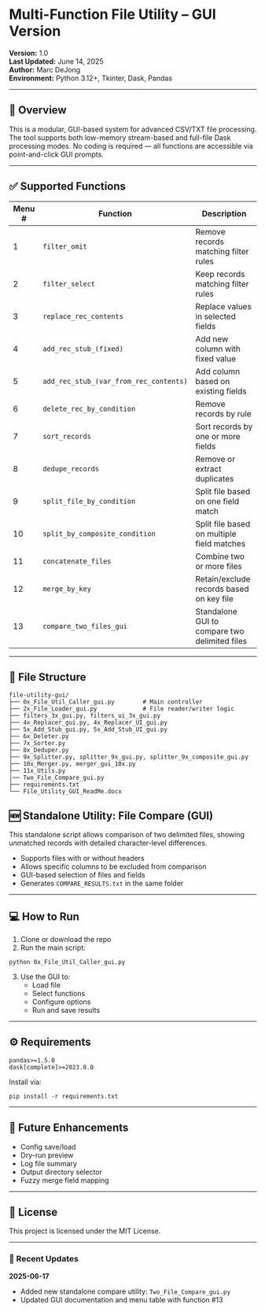 
# Multi-Function File Utility – GUI Version

**Version:** 1.0  
**Last Updated:** June 14, 2025  
**Author:** Marc DeJong  
**Environment:** Python 3.12+, Tkinter, Dask, Pandas

---

## 📌 Overview

This is a modular, GUI-based system for advanced CSV/TXT file processing. The tool supports both low-memory stream-based and full-file Dask processing modes. No coding is required — all functions are accessible via point-and-click GUI prompts.

---

## ✅ Supported Functions

| Menu # | Function                              | Description |
|--------|----------------------------------------|-------------|
| 1      | `filter_omit`                          | Remove records matching filter rules |
| 2      | `filter_select`                        | Keep records matching filter rules |
| 3      | `replace_rec_contents`                 | Replace values in selected fields |
| 4      | `add_rec_stub_(fixed)`                 | Add new column with fixed value |
| 5      | `add_rec_stub_(var_from_rec_contents)` | Add column based on existing fields |
| 6      | `delete_rec_by_condition`              | Remove records by rule |
| 7      | `sort_records`                         | Sort records by one or more fields |
| 8      | `dedupe_records`                       | Remove or extract duplicates |
| 9      | `split_file_by_condition`              | Split file based on one field match |
| 10     | `split_by_composite_condition`         | Split file based on multiple field matches |
| 11     | `concatenate_files`                    | Combine two or more files |
| 12     | `merge_by_key`                         | Retain/exclude records based on key file |
| 13     | `compare_two_files_gui`                | Standalone GUI to compare two delimited files |


---

## 📂 File Structure

```
file-utility-gui/
├── 0x_File_Util_Caller_gui.py        # Main controller
├── 2x_File_Loader_gui.py             # File reader/writer logic
├── filters_3x_gui.py, filters_ui_3x_gui.py
├── 4x_Replacer_gui.py, 4x_Replacer_UI_gui.py
├── 5x_Add_Stub_gui.py, 5x_Add_Stub_UI_gui.py
├── 6x_Deleter.py
├── 7x_Sorter.py
├── 8x_Deduper.py
├── 9x_Splitter.py, splitter_9x_gui.py, splitter_9x_composite_gui.py
├── 10x_Merger.py, merger_gui_10x.py
├── 11x_Utils.py
|── Two_File_Compare_gui.py
├── requirements.txt
└── File_Utility_GUI_ReadMe.docx
```

## 🆕 Standalone Utility: File Compare (GUI)

This standalone script allows comparison of two delimited files, showing unmatched records with detailed character-level differences.

- Supports files with or without headers
- Allows specific columns to be excluded from comparison
- GUI-based selection of files and fields
- Generates `COMPARE_RESULTS.txt` in the same folder


---

## 💻 How to Run

1. Clone or download the repo  
2. Run the main script:

```
python 0x_File_Util_Caller_gui.py
```

3. Use the GUI to:
   - Load file
   - Select functions
   - Configure options
   - Run and save results

---

## ⚙ Requirements

```
pandas>=1.5.0
dask[complete]>=2023.0.0
```

Install via:

```
pip install -r requirements.txt
```

---

## 🚧 Future Enhancements

- Config save/load
- Dry-run preview
- Log file summary
- Output directory selector
- Fuzzy merge field mapping

---

## 📜 License

This project is licensed under the MIT License.

---

### 🔄 Recent Updates

**2025-06-17**  
- Added new standalone compare utility: `Two_File_Compare_gui.py`
- Updated GUI documentation and menu table with function #13

